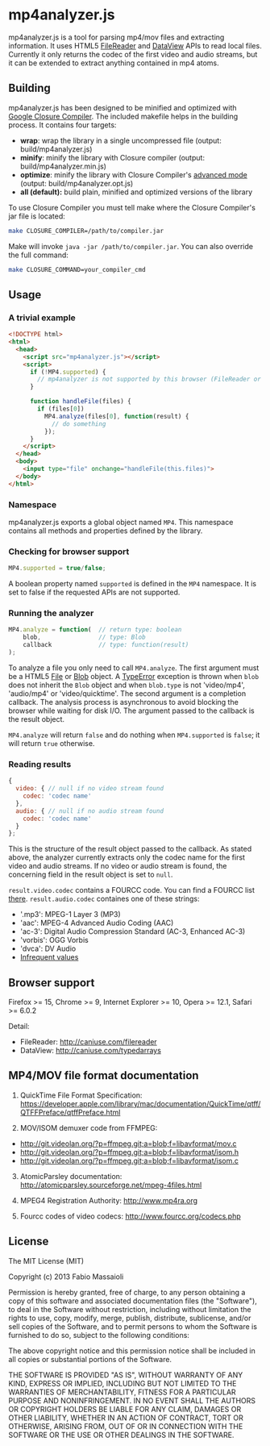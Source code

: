 mp4analyzer.js
==============

mp4analyzer.js is a tool for parsing mp4/mov files and extracting information.
It uses HTML5 [FileReader](http://developer.mozilla.org/en-US/docs/Web/API/FileReader) and
[DataView](http://developer.mozilla.org/en-US/docs/Web/API/DataView) APIs to read local files.
Currently it only returns the codec of the first video and audio streams, but it can be extended
to extract anything contained in mp4 atoms.

Building
--------

mp4analyzer.js has been designed to be minified and optimized with
[Google Closure Compiler](https://developers.google.com/closure/compiler/). The included makefile
helps in the building process. It contains four targets:

* __wrap__: wrap the library in a single uncompressed file (output: build/mp4analyzer.js)
* __minify__: minify the library with Closure compiler (output: build/mp4analyzer.min.js)
* __optimize__: minify the library with Closure Compiler's
[advanced mode](https://developers.google.com/closure/compiler/docs/api-tutorial3) (output: build/mp4analyzer.opt.js)
* __all (default):__ build plain, minified and optimized versions of the library

To use Closure Compiler you must tell make where the Closure Compiler's jar file is located:

```sh
make CLOSURE_COMPILER=/path/to/compiler.jar
```

Make will invoke ```java -jar /path/to/compiler.jar```. You can also override the full command:

```sh
make CLOSURE_COMMAND=your_compiler_cmd
```

Usage
-----

### A trivial example

```html
<!DOCTYPE html>
<html>
  <head>
    <script src="mp4analyzer.js"></script>
    <script>
      if (!MP4.supported) {
        // mp4analyzer is not supported by this browser (FileReader or DataView API not supported)
      }

      function handleFile(files) {
        if (files[0])
          MP4.analyze(files[0], function(result) {
            // do something
          });
      }
    </script>
  </head>
  <body>
    <input type="file" onchange="handleFile(this.files)">
  </body>
</html>
```

### Namespace

mp4analyzer.js exports a global object named ```MP4```. This namespace contains all methods and
properties defined by the library.

### Checking for browser support

```js
MP4.supported = true/false;
```

A boolean property named ```supported``` is defined in the ```MP4``` namespace.
It is set to false if the requested APIs are not supported.

### Running the analyzer

```js
MP4.analyze = function(  // return type: boolean
    blob,                // type: Blob
    callback             // type: function(result)
);
```

To analyze a file you only need to call ```MP4.analyze```. The first argument must be a HTML5
[File](http://developer.mozilla.org/en-US/docs/Web/API/File) or
[Blob](http://developer.mozilla.org/en-US/docs/Web/API/Blob) object.
A [TypeError](http://developer.mozilla.org/en-US/docs/Web/JavaScript/Reference/Global_Objects/TypeError) exception
is thrown when ```blob``` does not inherit the ```Blob``` object and when ```blob.type``` is not 'video/mp4',
'audio/mp4' or 'video/quicktime'.
The second argument is a completion callback. The analysis process is asynchronous to avoid blocking the browser
while waiting for disk I/O. The argument passed to the callback is the result object.

```MP4.analyze``` will return ```false``` and do nothing when ```MP4.supported``` is ```false```;
it will return ```true``` otherwise.

### Reading results

```js
{
  video: { // null if no video stream found
    codec: 'codec name'
  },
  audio: { // null if no audio stream found
    codec: 'codec name'
  }
};
```

This is the structure of the result object passed to the callback. As stated above, the analyzer
currently extracts only the codec name for the first video and audio streams. If no video or audio stream
is found, the concerning field in the result object is set to ```null```.

```result.video.codec``` contains a FOURCC code. You can find a FOURCC list [there](http://www.fourcc.org/codecs.php).
```result.audio.codec``` containes one of these strings:

* '.mp3': MPEG-1 Layer 3 (MP3)
* 'aac': MPEG-4 Advanced Audio Coding (AAC)
* 'ac-3': Digital Audio Compression Standard (AC-3, Enhanced AC-3)
* 'vorbis': OGG Vorbis
* 'dvca': DV Audio
* [Infrequent values](https://developer.apple.com/library/mac/documentation/quicktime/qtff/QTFFChap3/qtff3.html#//apple_ref/doc/uid/TP40000939-CH205-75770)

Browser support
---------------

Firefox >= 15, Chrome >= 9, Internet Explorer >= 10, Opera >= 12.1, Safari >= 6.0.2

Detail:

* FileReader: http://caniuse.com/filereader
* DataView: http://caniuse.com/typedarrays

MP4/MOV file format documentation
---------------------------------

1. QuickTime File Format Specification: https://developer.apple.com/library/mac/documentation/QuickTime/qtff/QTFFPreface/qtffPreface.html

2. MOV/ISOM demuxer code from FFMPEG:
  -  http://git.videolan.org/?p=ffmpeg.git;a=blob;f=libavformat/mov.c
  -  http://git.videolan.org/?p=ffmpeg.git;a=blob;f=libavformat/isom.h
  -  http://git.videolan.org/?p=ffmpeg.git;a=blob;f=libavformat/isom.c

3. AtomicParsley documentation: http://atomicparsley.sourceforge.net/mpeg-4files.html

4. MPEG4 Registration Authority: http://www.mp4ra.org

5. Fourcc codes of video codecs: http://www.fourcc.org/codecs.php

License
-------

The MIT License (MIT)

Copyright (c) 2013 Fabio Massaioli

Permission is hereby granted, free of charge, to any person obtaining a copy of
this software and associated documentation files (the "Software"), to deal in
the Software without restriction, including without limitation the rights to
use, copy, modify, merge, publish, distribute, sublicense, and/or sell copies of
the Software, and to permit persons to whom the Software is furnished to do so,
subject to the following conditions:

The above copyright notice and this permission notice shall be included in all
copies or substantial portions of the Software.

THE SOFTWARE IS PROVIDED "AS IS", WITHOUT WARRANTY OF ANY KIND, EXPRESS OR
IMPLIED, INCLUDING BUT NOT LIMITED TO THE WARRANTIES OF MERCHANTABILITY, FITNESS
FOR A PARTICULAR PURPOSE AND NONINFRINGEMENT. IN NO EVENT SHALL THE AUTHORS OR
COPYRIGHT HOLDERS BE LIABLE FOR ANY CLAIM, DAMAGES OR OTHER LIABILITY, WHETHER
IN AN ACTION OF CONTRACT, TORT OR OTHERWISE, ARISING FROM, OUT OF OR IN
CONNECTION WITH THE SOFTWARE OR THE USE OR OTHER DEALINGS IN THE SOFTWARE.
